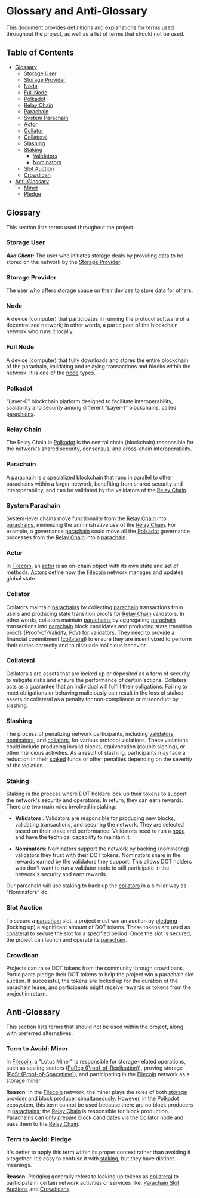 # Glossary and Anti-Glossary

This document provides definitions and explanations for terms used throughout the project, as well as a list of terms
that should not be used.

## Table of Contents

- [Glossary](#glossary)
    - [Storage User](#storage-user)
    - [Storage Provider](#storage-provider)
    - [Node](#node)
    - [Full Node](#full-node)
    - [Polkadot](#polkadot)
    - [Relay Chain](#relay-chain)
    - [Parachain](#parachain)
    - [System Parachain](#system-parachain)
    - [Actor](#actor)
    - [Collator](#collator)
    - [Collateral](#collateral)
    - [Slashing](#slashing)
    - [Staking](#staking)
        - [Validators](#validators)
        - [Nominators](#nominators)
    - [Slot Auction](#slot-auction)
    - [Crowdloan](#crowdloan)
- [Anti-Glossary](#anti-glossary)
    - [Miner](#term-to-avoid-miner)
    - [Pledge](#term-to-avoid-pledge)

## Glossary

This section lists terms used throughout the project.

### Storage User

**_Aka Client:_** The user who initiates storage deals by providing data to be stored on the network by the [Storage
Provider](#storage-provider).

### Storage Provider

The user who offers storage space on their devices to store data for others.

### Node

A device (computer) that participates in running the protocol software of a decentralized network; in other words, a
participant of the blockchain network who runs it locally.

### Full Node

A device (computer) that fully downloads and stores the entire blockchain of the parachain, validating and relaying
transactions and blocks within the network. It is one of the [node](#node) types.

### Polkadot

“Layer-0” blockchain platform designed to facilitate interoperability, scalability and security among different
“Layer-1” blockchains, called [parachains](#parachain).

### Relay Chain

The Relay Chain in [Polkadot](#polkadot) is the central chain (blockchain) responsible for the network's shared
security, consensus, and cross-chain interoperability.

### Parachain

A parachain is a specialized blockchain that runs in parallel to other parachains within a larger network, benefiting
from shared security and interoperability, and can be validated by the validators of the [Relay Chain](#relay-chain).

### System Parachain

System-level chains move functionality from the [Relay Chain](#relay-chain) into [parachains](#parachain), minimizing
the administrative use of the [Relay Chain](#relay-chain). For example, a governance [parachain](#parachain) could move
all the [Polkadot](#polkadot) governance processes from the [Relay Chain](#relay-chain) into a [parachain](#parachain).

### Actor

In [Filecoin](https://docs.filecoin.io), an [actor](https://spec.filecoin.io/#section-glossary.actor) is an on-chain
object with its own state and set of methods.
[Actors](https://docs.filecoin.io/reference/built-in-actors#types-of-built-in-actors) define how
the [Filecoin](https://docs.filecoin.io) network manages and updates global state.

### Collator

Collators maintain [parachains](#parachain) by collecting [parachain](#parachain) transactions from users and producing
state transition proofs for [Relay Chain](#relay-chain) validators. In other words, collators maintain
[parachains](#parachain) by aggregating [parachain](#parachain) transactions into [parachain](#parachain) block
candidates and producing state transition proofs (Proof-of-Validity, PoV) for validators. They need to provide a
financial commitment ([collateral](#collateral)) to ensure they are incentivized to perform their duties correctly and
to dissuade malicious behavior.

### Collateral

Collaterals are assets that are locked up or deposited as a form of security to mitigate risks and ensure the
performance of certain actions. Collateral acts as a guarantee that an individual will fulfill their obligations.
Failing to meet obligations or behaving maliciously can result in the loss of staked assets or collateral as a penalty
for non-compliance or misconduct by [slashing](#slashing).

### Slashing

The process of penalizing network participants, including [validators](#validators), [nominators](#nominators), and [collators](#collator), for various protocol
violations. These violations could include producing invalid blocks, equivocation (double signing), or other malicious
activities. As a result of slashing, participants may face a reduction in their [staked](#staking) funds or other
penalties depending on the severity of the violation.

### Staking

Staking is the process where DOT holders lock up their tokens to support the network's security and operations. In
return, they can earn rewards. There are two main roles involved in staking:

- <a name="validators"></a>**Validators**
: Validators are responsible for producing new blocks, validating transactions, and securing the
  network. They are selected based on their stake and performance. Validators need to run a [node](#node) and have the
  technical capability to maintain it.

- <a name="nominators"></a>**Nominators**: Nominators support the network by backing (nominating) validators they trust with their DOT tokens.
  Nominators share in the rewards earned by the validators they support. This allows DOT holders who don't want to run a
  validator node to still participate in the network's security and earn rewards.

Our parachain will use staking to back up the [collators](#collator) in a similar way as "Nominators" do.

### Slot Auction

To secure a [parachain](#parachain) slot, a project must win an auction by [pledging](#term-to-avoid-pledge) (locking
up) a significant amount of DOT tokens. These tokens are used as [collateral](#collateral) to secure the slot for a
specified period. Once the slot is secured, the project can launch and operate its [parachain](#parachain).

### Crowdloan

Projects can raise DOT tokens from the community through crowdloans. Participants pledge their DOT tokens to help the
project win a parachain slot auction. If successful, the tokens are locked up for the duration of the parachain lease,
and participants might receive rewards or tokens from the project in return.

## Anti-Glossary

This section lists terms that should not be used within the project, along with preferred alternatives.

### Term to Avoid: Miner

In [Filecoin](https://docs.filecoin.io), a "Lotus Miner" is responsible for storage-related operations, such as sealing
sectors ([PoRep (Proof-of-Replication)](https://spec.filecoin.io/#section-algorithms.pos.porep)), proving storage
([PoSt (Proof-of-Spacetime)](https://spec.filecoin.io/#section-algorithms.pos.post)), and participating in
the [Filecoin](https://docs.filecoin.io/) network as a storage miner.

**Reason**: In the [Filecoin](https://docs.filecoin.io) network, the miner plays the roles of both
[storage provider](#storage-provider) and block producer simultaneously. However, in the [Polkadot](#polkadot)
ecosystem, this term cannot be used because there are no block producers in [parachains](#parachain);
the [Relay Chain](#relay-chain) is responsible for block production. [Parachains](#parachain) can only prepare block
candidates via the [Collator](#collator) node and pass them to the [Relay Chain](#relay-chain).

### Term to Avoid: Pledge

It's better to apply this term within its proper context rather than avoiding it altogether. It's easy to confuse it
with [staking](#staking), but they have distinct meanings.

**Reason**: Pledging generally refers to locking up tokens as [collateral](#collateral) to participate in certain
network activities or services like: [Parachain Slot Auctions](#slot-auction) and [Crowdloans](#crowdloan).
